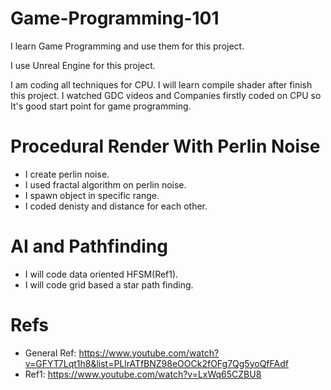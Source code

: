 # Game-Programming-101
I learn Game Programming and use them for this project.

I use Unreal Engine for this project.

I am coding all techniques for CPU. I will learn compile shader after finish this project. I watched GDC videos and Companies firstly coded on CPU so It's good start point for game programming.

# Procedural Render With Perlin Noise

- I create perlin noise.
- I used fractal algorithm on perlin noise.
- I spawn object in specific range.
- I coded denisty and distance for each other.

# AI and Pathfinding

- I will code data oriented HFSM(Ref1).  
- I will code grid based a star path finding.

# Refs
- General Ref: https://www.youtube.com/watch?v=GFYT7Lqt1h8&list=PLlrATfBNZ98eOOCk2fOFg7Qg5yoQfFAdf
- Ref1: https://www.youtube.com/watch?v=LxWq65CZBU8
